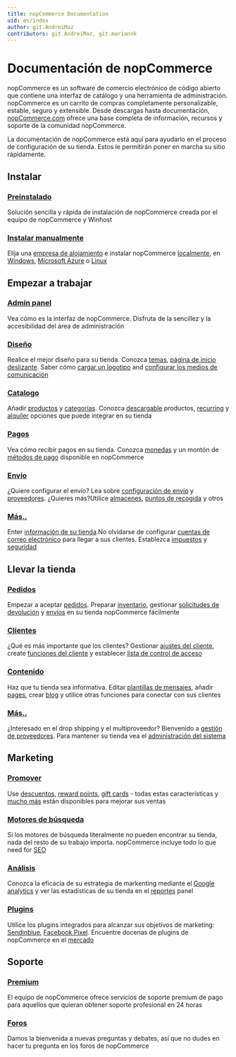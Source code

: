 ```yaml
---
title: nopCommerce Documentation
uid: es/index
author: git.AndreiMaz
contributors: git.AndreiMaz, git.mariannk
---
```


# Documentación de nopCommerce

nopCommerce es un software de comercio electrónico de código abierto que contiene una interfaz de catálogo y una herramienta de administración. nopCommerce es un carrito de compras completamente personalizable, estable, seguro y extensible. Desde descargas hasta documentación, [nopCommerce.com](https://www.nopCommerce.com) ofrece una base completa de información, recursos y soporte de la comunidad nopCommerce.

La documentación de nopCommerce está aquí para ayudarlo en el proceso de configuración de su tienda. Estos le permitirán poner en marcha su sitio rápidamente.

<h2 class="click-links-title">Instalar</h2>
<div class="quick-links">
	<div class="quick-item pre-installed">
		<a href="/es/installation-and-upgrading/installing-nopcommerce/pre-installed-nopcommerce.html"><h3>Preinstalado</h3></a>
		<p>Solución sencilla y rápida de instalación de nopCommerce creada por el equipo de nopCommerce y Winhost</p>
	</div>
	<div class="quick-item manually">
		<a href="/es/installation-and-upgrading/installing-nopcommerce/index.html"><h3>Instalar manualmente</h3></a>
		<p>Elija una <a href="/es/installation-and-upgrading/installing-nopcommerce/choose-a-hosting-company.html">empresa de alojamiento</a> e instalar nopCommerce <a href="/es/installation-and-upgrading/installing-nopcommerce/installing-local.html">localmente</a>, en <a href="/es/installation-and-upgrading/installing-nopcommerce/installing-on-windows.html">Windows</a>, <a href="/es/installation-and-upgrading/installing-nopcommerce/installing-on-microsoft-azure.html">Microsoft Azure</a> o <a href="/es/installation-and-upgrading/installing-nopcommerce/installing-on-linux.html">Linux</a></p>
	</div>
</div>


<h2 class="click-links-title">Empezar a trabajar</h2>
<div class="quick-links">
	<div class="quick-item admin-panel">
		<a href="/es/getting-started/admin-area-overview.html"><h3>Admin panel</h3></a>
		<p>Vea cómo es la interfaz de nopCommerce. Disfruta de la sencillez y la accesibilidad del área de administración</p>
	</div>
	<div class="quick-item design">
		<a href="/es/getting-started/design-your-store/index.html"><h3>Diseño</h3></a>
		<p>Realice el mejor diseño para su tienda. Conozca <a href="/es/getting-started/design-your-store/choose-and-install-a-theme.html">temas</a>, <a href="/es/getting-started/design-your-store/nivo-slider.html">página de inicio deslizante</a>. Saber cómo <a href="/es/getting-started/design-your-store/uploading-your-logo.html">cargar un logotipo</a> and <a href="/es/getting-started/design-your-store/media-settings.html">configurar los medios de comunicación</a></p>
	</div>
</div>
<div class="quick-links">
	<div class="quick-item catalog">
		<a href="/es/running-your-store/catalog/index.html"><h3>Catalogo</h3></a>
		<p>Añadir <a href="/es/running-your-store/catalog/products/add-products.html">productos</a> y <a href="/es/running-your-store/catalog/categories.html">categorias</a>. Conozca <a href="/es/running-your-store/catalog/products/downloadable-products.html">descargable</a> productos, <a href="/es/running-your-store/catalog/products/recurring-products.html">recurring</a> y <a href="/es/running-your-store/catalog/products/rental-products.html">alquiler</a> opciones que puede integrar en su tienda</p>
	</div>
	<div class="quick-item payments">
		<a href="/es/getting-started/configure-payments/index.html"><h3>Pagos</h3></a>
		<p>Vea cómo recibir pagos en su tienda. Conozca <a href="/es/getting-started/configure-payments/advanced-configuration/currencies.html">monedas</a> y un montón de <a href="/es/getting-started/configure-payments/payment-methods/index.html">métodos de pago</a> disponible en nopCommerce</p>
	</div>
</div>
<div class="quick-links">
	<div class="quick-item shipping">
		<a href="/es/getting-started/configure-shipping/index.html"><h3>Envío</h3></a>
		<p>¿Quiere configurar el envío? Lea sobre <a href="/es/getting-started/configure-shipping/shipping-settings.html">configuración de envío</a> y <a href="/es/getting-started/configure-shipping/shipping-providers/index.html">proveedores</a>. ¿Quieres más?Utilice <a href="/es/getting-started/configure-shipping/advanced-configuration/warehouses.html">almacenes</a>, <a href="/es/getting-started/configure-shipping/advanced-configuration/pickup-points.html">puntos de recogida</a> y otros</p>
	</div>
	<div class="quick-item more">
		<a href="/es/getting-started/index.html"><h3>Más..</h3></a>
		<p>Enter <a href="/es/getting-started/advanced-configuration/your-store-information.html">información de su tienda</a>.No olvidarse de configurar <a href="/es/getting-started/email-accounts.html">cuentas de correo electrónico</a> para llegar a sus clientes. Establezca <a href="/es/getting-started/configure-taxes/index.html">impuestos</a> y <a href="/es/getting-started/advanced-configuration/security-settings.html">seguridad</a></p>
	</div>
</div>


<h2 class="click-links-title">Llevar la tienda</h2>
<div class="quick-links">
	<div class="quick-item orders">
		<a href="/es/running-your-store/order-management/index.html"><h3>Pedidos</h3></a>
		<p>Empezar a aceptar <a href="/es/running-your-store/order-management/orders.html">pedidos</a>. Preparar <a href="/es/running-your-store/order-management/inventory-management.html">inventario</a>, gestionar <a href="/es/running-your-store/order-management/return-requests.html">solicitudes de devolución</a> y <a href="/es/running-your-store/order-management/shipping-management.html">envíos</a> en su tienda nopCommerce fácilmente</p>
	</div>
	<div class="quick-item customers">
		<a href="/es/running-your-store/customer-management/index.html"><h3>Clientes</h3></a>
		<p>¿Qué es más importante que los clientes? Gestionar <a href="/es/running-your-store/customer-management/customer-settings.html">ajustes del cliente</a>, create <a href="/es/running-your-store/customer-management/customer-roles.html">funciones del cliente</a> y establecer <a href="/es/running-your-store/customer-management/access-control-list.html">lista de control de acceso</a></p>
	</div>
</div>
<div class="quick-links">
	<div class="quick-item content">
		<a href="/es/running-your-store/content-management/index.html"><h3>Contenido</h3></a>
		<p>Haz que tu tienda sea informativa. Editar <a href="/es/running-your-store/content-management/message-templates.html">plantillas de mensajes</a>, añadir <a href="/es/running-your-store/content-management/topics-pages.html">pages</a>, crear <a href="/es/running-your-store/content-management/blog.html">blog</a> y utilice otras funciones para conectar con sus clientes</p>
	</div>
	<div class="quick-item more">
		<a href="/es/running-your-store/index.html"><h3>Más..</h3></a>
		<p>¿Interesado en el drop shipping y el multiproveedor? Bienvenido a <a href="/es/running-your-store/vendor-management.html">gestión de proveedores</a>. Para mantener su tienda vea el <a href="/es/running-your-store/system-administration/index.html">administración del sistema</a></p>
	</div>
</div>


<h2 class="click-links-title">Marketing</h2>
<div class="quick-links">
	<div class="quick-item promotional">
		<a href="/es/running-your-store/promotional-tools/index.html"><h3>Promover</h3></a>
		<p>Use <a href="/es/running-your-store/promotional-tools/discounts.html">descuentos</a>, <a href="/es/running-your-store/promotional-tools/reward-points.html">reward points</a>, <a href="/es/running-your-store/promotional-tools/gift-cards.html">gift cards</a> - todas estas características y <a href="/es/running-your-store/promotional-tools/index.html">mucho más</a> están disponibles para mejorar sus ventas</p>
	</div>
	<div class="quick-item search-engines">
		<a href="/es/running-your-store/search-engine-optimization.html"><h3>Motores de búsqueda</h3></a>
		<p>Si los motores de búsqueda literalmente no pueden encontrar su tienda, nada del resto de su trabajo importa. nopCommerce incluye todo lo que need for <a href="/es/running-your-store/search-engine-optimization.html">SEO</a></p>
	</div>
</div>
<div class="quick-links">
	<div class="quick-item analytics">
		<a href="/es/getting-started/advanced-configuration/configure-analytics.html"><h3>Análisis</h3></a>
		<p>Conozca la eficacia de su estrategia de markenting mediante el <a href="/es/getting-started/advanced-configuration/configure-analytics.html">Google analytics</a> y ver las estadísticas de su tienda en el <a href="/es/running-your-store/reports.html">reportes</a> panel</p>
	</div>
	<div class="quick-item plugins">
		<a href="/es/getting-started/advanced-configuration/plugins-in-nopcommerce.html"><h3>Plugins</h3></a>
		<p>Utilice los plugins integrados para alcanzar sus objetivos de marketing: <a href="/es/running-your-store/promotional-tools/sendinblue-integration/index.html">Sendinblue</a>, <a href="/es/running-your-store/promotional-tools/facebook-pixel.html">Facebook Pixel</a>. Encuentre docenas de plugins de nopCommerce en el <a target="_blank" href="https://www.nopcommerce.com/es/marketplace">mercado</a></p>
	</div>
</div>

<h2 class="click-links-title">Soporte</h2>
<div class="quick-links">
	<div class="quick-item premium">
		<a target="_blank" href="https://www.nopcommerce.com/es/nopcommerce-premium-support-services"><h3>Premium</h3></a>
		<p>El equipo de nopCommerce ofrece servicios de soporte premium de pago para aquellos que quieran obtener soporte profesional en 24 horas</p>
	</div>
	<div class="quick-item forums">
		<a target="_blank" href="https://www.nopcommerce.com/es/boards"><h3>Foros</h3></a>
		<p>Damos la bienvenida a nuevas preguntas y debates, así que no dudes en hacer tu pregunta en los foros de nopCommerce</p>
	</div>
</div>